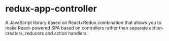 # redux-app-controller
A JavaScript library based on React+Redux combination that allows you to make React-powered SPA based on controllers rather than separate action-creators, reducers and action handlers.
